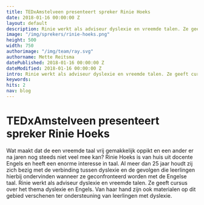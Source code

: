 ```yaml
---
title: TEDxAmstelveen presenteert spreker Rinie Hoeks
date: 2018-01-16 00:00:00 Z
layout: default
description: Rinie werkt als adviseur dyslexie en vreemde talen. Ze geeft cursus over het thema dyslexie en Engels. Van haar hand zijn ook materialen op dit gebied verschenen ter ondersteuning van leerlingen met dyslexie.
image: "/img/sprekers/rinie-hoeks.png"
height: 500
width: 750
authorimage: "/img/team/ray.svg"
authorname: Mette Reitsma
datePublished: 2018-01-16 00:00:00 Z
dateModified: 2018-01-16 00:00:00 Z
intro: Rinie werkt als adviseur dyslexie en vreemde talen. Ze geeft cursus over het thema dyslexie en Engels. Van haar hand zijn ook materialen op dit gebied verschenen ter ondersteuning van leerlingen met dyslexie.
keywords:
hits: 2
nav: blog
---
```


# TEDxAmstelveen presenteert spreker Rinie Hoeks

<a href="{{site.url}}{{page.url}}" title="{{ page.title }}"><amp-img noloading width="250" height="250" alt="{{ page.title }}" layout="responsive" src="{{site.url}}{{ page.image }}" class="photo pull-left"></amp-img></a>

Wat maakt dat de een vreemde taal vrij gemakkelijk oppikt en een ander er na jaren nog steeds niet veel mee kan?
Rinie Hoeks is van huis uit docente Engels en heeft een enorme interesse in taal. Al meer dan 25 jaar houdt zij zich bezig met de verbinding tussen dyslexie en de gevolgen die leerlingen hierbij ondervinden wanneer ze geconfronteerd worden met de Engelse taal.
Rinie werkt als adviseur dyslexie en vreemde talen. Ze geeft cursus over het thema dyslexie en Engels. Van haar hand zijn ook materialen op dit gebied verschenen ter ondersteuning van leerlingen met dyslexie.
